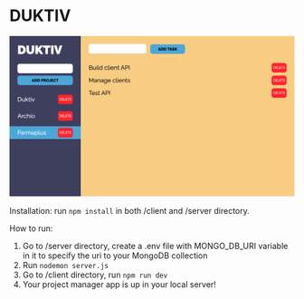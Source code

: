 # DUKTIV

![duktiv image](duktiv.png)

Installation: run `npm install` in both /client and /server directory.

How to run:
1. Go to /server directory, create a .env file with MONGO_DB_URI variable in it to specify the uri to your MongoDB collection
2. Run `nodemon server.js`
3. Go to /client directory, run `npm run dev`
4. Your project manager app is up in your local server!
